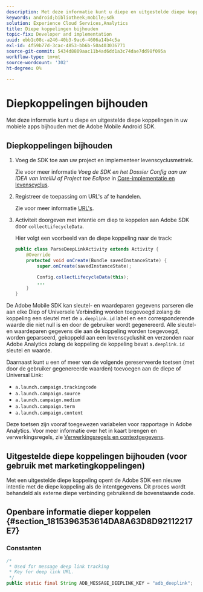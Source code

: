```yaml
---
description: Met deze informatie kunt u diepe en uitgestelde diepe koppelingen in uw mobiele apps bijhouden met de Adobe Mobile Android SDK.
keywords: android;bibliotheek;mobile;sdk
solution: Experience Cloud Services,Analytics
title: Diepe koppelingen bijhouden
topic-fix: Developer and implementation
uuid: ebb1c08c-a246-40b3-9ac6-4606a14b4c5a
exl-id: 4f59b77d-3cac-4853-bb6b-50a403036771
source-git-commit: 5434d8809aac11b4ad6dd1a3c74dae7dd98f095a
workflow-type: tm+mt
source-wordcount: '302'
ht-degree: 0%

---
```


# Diepkoppelingen bijhouden

Met deze informatie kunt u diepe en uitgestelde diepe koppelingen in uw mobiele apps bijhouden met de Adobe Mobile Android SDK.

## Diepkoppelingen bijhouden

1. Voeg de SDK toe aan uw project en implementeer levenscyclusmetriek.

   Zie voor meer informatie *Voeg de SDK en het Dossier Config aan uw IDEA van IntelliJ of Project toe Eclipse* in [Core-implementatie en levenscyclus](/help/android/getting-started/dev-qs.md).

1. Registreer de toepassing om URL&#39;s af te handelen.

   Zie voor meer informatie [URL&#39;s](https://developer.android.com/training/basics/intents/filters.html).
1. Activiteit doorgeven met intentie om diep te koppelen aan Adobe SDK door `collectLifecycleData`.

   Hier volgt een voorbeeld van de diepe koppeling naar de track:

   ```java
   public class ParseDeepLinkActivity extends Activity { 
       @Override 
       protected void onCreate(Bundle savedInstanceState) { 
           super.onCreate(savedInstanceState); 
   
           Config.collectLifecycleData(this); 
           ... 
       } 
   }
   ```

De Adobe Mobile SDK kan sleutel- en waardeparen gegevens parseren die aan elke Diep of Universele Verbinding worden toegevoegd zolang de koppeling een sleutel met de `a.deeplink.id` label en een corresponderende waarde die niet null is en door de gebruiker wordt gegenereerd. Alle sleutel- en waardeparen gegevens die aan de koppeling worden toegevoegd, worden geparseerd, gekoppeld aan een levenscyclushit en verzonden naar Adobe Analytics zolang de koppeling de koppeling bevat `a.deeplink.id` sleutel en waarde.

Daarnaast kunt u een of meer van de volgende gereserveerde toetsen (met door de gebruiker gegenereerde waarden) toevoegen aan de diepe of Universal Link:

* `a.launch.campaign.trackingcode`
* `a.launch.campaign.source`
* `a.launch.campaign.medium`
* `a.launch.campaign.term`
* `a.launch.campaign.content`

Deze toetsen zijn vooraf toegewezen variabelen voor rapportage in Adobe Analytics. Voor meer informatie over het in kaart brengen en verwerkingsregels, zie [Verwerkingsregels en contextgegevens](https://experienceleague.adobe.com/docs/analytics/admin/admin-tools/processing-rules/processing-rules.html).

## Uitgestelde diepe koppelingen bijhouden (voor gebruik met marketingkoppelingen)

Met een uitgestelde diepe koppeling opent de Adobe SDK een nieuwe intentie met de diepe koppeling als de intentgegevens. Dit proces wordt behandeld als externe diepe verbinding gebruikend de bovenstaande code.

## Openbare informatie dieper koppelen {#section_1815396353614DA8A63D8D92112217E7}

### Constanten

```java
/* 
 * Used for message deep link tracking
 * Key for deep link URL. 
 */
public static final String ADB_MESSAGE_DEEPLINK_KEY = "adb_deeplink";
```
